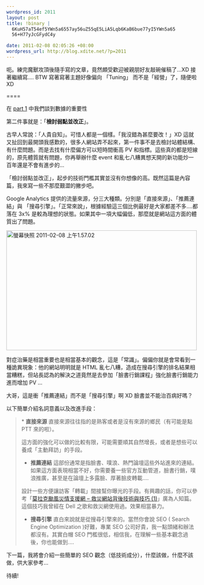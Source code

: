 ```yaml
--- 
wordpress_id: 2011
layout: post
title: !binary |
  6KuH57aT54ef5YWn5a6557ay56uZ55qE5LiA5Lqb6KaB6bue77yI5YWn5a65
  56+H77yJcGFydC4y

date: 2011-02-08 02:05:26 +08:00
wordpress_url: http://blog.xdite.net/?p=2011
---
```

呃。練完魔獸攻頂後隨手寫的文章，竟然頗受歡迎被親朋好友敲碗催稿了...XD 接著繼續寫....
BTW 寫著寫著主題好像偏向 「Tuning」 而不是「經營」了，隨便啦 XD

====

在 <a href="http://blog.xdite.net/?p=1996">part 1</a> 中我們談到數據的重要性

第二件事就是：「<strong>檢討弱點並改正</strong>」。

古早人常說：「人貴自知」。可惜人都是一個樣。「我沒錯為甚麼要改！」XD 這就又扯回到最開頭我感歎的，很多人網站弄不起來，第一件事不是去檢討站體結構、有什麼問題。而是去找有什麼偏方可以短時間衝高 PV 和指標。這些真的都是短線的，原先體質就有問題，你再舉辦什麼 event 和亂七八糟異想天開的新功能炒一百年還是不會有進步的...

「檢討弱點並改正」，起步的技術門檻其實並沒有你想像的高。既然這篇是內容篇，我來寫一些不那麼艱澀的撇步吧。

Google Analytics 提供的流量來源，分三大種類。分別是「直接來源」、「推薦連結」與 「搜尋引擎」。「正常來說」，根據經驗這三個比例最好是大家都差不多....都落在 3x% 是較為理想的狀態。如果其中一項大幅偏低，那麼就是網站這方面的體質出了問題。

<a href="http://www.flickr.com/photos/xdite/5425767838/" title="螢幕快照 2011-02-08 上午1.57.02 by xdite, on Flickr"><img src="http://farm6.static.flickr.com/5098/5425767838_ac45bc3467.jpg" width="500" height="314" alt="螢幕快照 2011-02-08 上午1.57.02" /></a>

對症治藥是相當重要也是相當基本的觀念，這是「常識」。偏偏你就是會常看到一種詭異現象：他的網站明明就是 HTML 亂七八糟，造成在搜尋引擎的排名結果相當糟糕，但站長認為的解決之道竟然是去參加「臉書行銷課程」強化臉書行銷能力進而增加 PV ...

大哥，這是衝「推薦連結」而不是「搜尋引擎」啊 XD 臉書並不能治百病好嗎？

以下簡單介紹名詞意義以及改進手段：

<blockquote>* <strong>直接來源</strong>
直接來源往往指的是熟客或者是沒有來源的鄉民（有可能是點 PTT 來的啦）。

這方面的強化可以做的比較有限，可能需要順其自然增長，或者是想些可以養成「主動拜訪」的手段。


* <strong>推薦連結</strong>
這部份通常是指臉書、噗浪、熱門論壇這些外站進來的連結。如果這方面表現相當不好，你需要養一些官方互動管道，臉書行銷，噗浪推廣，甚至是在論壇上多露臉、厚著臉皮轉載....

設計一些方便讓訪客「轉載」間接幫你曝光的手段。有興趣的話，你可以參考「<a href="http://blog.xdite.net/?p=1369">莫拉克颱風災情支援網 – 救災網站背後技術與技巧 (1)</a>」廣為人知篇。這個技巧我曾經在 Dell 之歌和救災網使用過。效果相當暴力。

* <strong>搜尋引擎</strong>
直白來說就是從搜尋引擎來的。當然你會說 SEO ( Search Engine Optimization )好難，專業 SEO 公司好貴，我一點頭緒和辦法都沒有。其實白帽 SEO 門檻很低，相信我，在理解一些基本觀念過後，你也能做到....
</blockquote>

下一篇，我將會介紹一些簡單的 SEO 觀念（低技術成分），什麼該做，什麼不該做，供大家參考...

待續!
